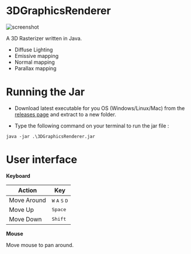 # 3DGraphicsRenderer
![screenshot](screenshot/screenshot.GIF)

A 3D Rasterizer written in Java.
+ Diffuse Lighting
+ Emissive mapping
+ Normal mapping
+ Parallax mapping

# Running the Jar
+ Download latest executable for you OS (Windows/Linux/Mac) from the [releases page](https://github.com/TheGameDevDude/3DGraphicsRenderer/releases/tag/v1.0) and extract to a new folder.

+ Type the following command on your terminal to run the jar file : 

```
java -jar .\3DGraphicsRenderer.jar
```

# User interface

**Keyboard**

| Action | Key |
|--------|-----|
| Move Around | <kbd>W</kbd> <kbd>A</kbd> <kbd>S</kbd> <kbd>D</kbd>|
| Move Up |  <kbd>Space</kbd> |
| Move Down | <kbd>Shift</kbd>|

**Mouse**

Move mouse to pan around.

